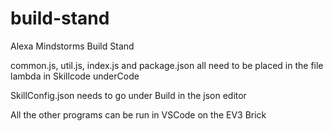 # build-stand
Alexa Mindstorms Build Stand

common.js, util.js, index.js and package.json all need to be placed in the file lambda in Skillcode underCode

SkillConfig.json needs to go under Build in the json editor

All the other programs can be run in VSCode on the EV3 Brick
